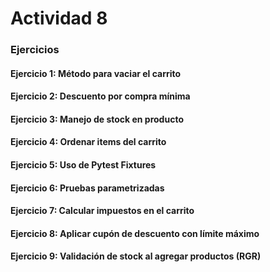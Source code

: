 # Actividad 8

### Ejercicios

#### Ejercicio 1: Método para vaciar el carrito

#### Ejercicio 2: Descuento por compra mínima

#### Ejercicio 3: Manejo de stock en producto

#### Ejercicio 4: Ordenar items del carrito

#### Ejercicio 5: Uso de Pytest Fixtures

#### Ejercicio 6: Pruebas parametrizadas

#### Ejercicio 7: Calcular impuestos en el carrito

#### Ejercicio 8: Aplicar cupón de descuento con límite máximo

#### Ejercicio 9: Validación de stock al agregar productos (RGR)


